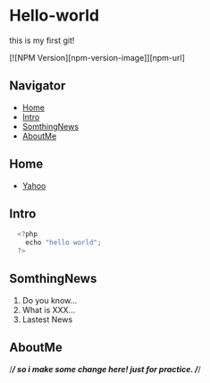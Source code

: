 # Hello-world
this is my first git!

[![NPM Version][npm-version-image]][npm-url]

## Navigator
- [Home](#Home)
- [Intro](#Intro)
- [SomthingNews](#SomthingNews)
- [AboutMe](#AboutMe)

## Home
  - [Yahoo](http://www.yahoo.com.tw)

## Intro
```js
  <?php
    echo "hello world";
  ?>
```

## SomthingNews
1. Do you know...
2. What is XXX...
3. Lastest News

## AboutMe

/*****************/
so i make some change here!
just for practice.
/*****************/
